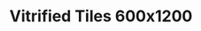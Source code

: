 ---
title: Vitrified Tiles 600x1200
description: For tiling floors and walls
weight: 1

# list pages require at least one image to be displayed.
---